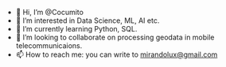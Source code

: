 - 👋 Hi, I’m @Cocumito
- 👀 I’m interested in Data Science, ML, AI etc.
- 🌱 I’m currently learning Python, SQL.
- 💞️ I’m looking to collaborate on processing geodata in mobile telecommunicaions.
- 📫 How to reach me: you can write to mirandolux@gmail.com

<!---
Cocumito/Cocumito is a ✨ special ✨ repository because its `README.md` (this file) appears on your GitHub profile.
You can click the Preview link to take a look at your changes.
--->
